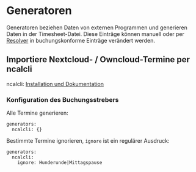 # Generatoren

Generatoren beziehen Daten von externen Programmen und generieren 
Daten in der Timesheet-Datei. Diese Einträge können manuell oder per 
[Resolver][resolver] in buchungskonforme Einträge verändert werden.

  [resolver]: resolver.md

## Importiere Nextcloud- / Owncloud-Termine per ncalcli

ncalcli: [Installation und Dokumentation](https://gitlab.synyx.de/jbuch/ncalcli)

### Konfiguration des Buchungsstrebers

Alle Termine generieren:
````
generators:
  ncalcli: {}
````

Bestimmte Termine ignorieren, `ignore` ist ein regulärer Ausdruck:
````
generators:
  ncalcli:
    ignore: Hunderunde|Mittagspause
````
